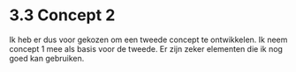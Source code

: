 # 3.3 Concept 2

Ik heb er dus voor gekozen om een tweede concept te ontwikkelen. Ik neem concept 1 mee als basis voor de tweede. Er zijn zeker elementen die ik nog goed kan gebruiken.

